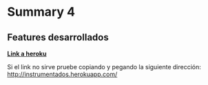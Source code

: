 # Summary 4

## Features desarrollados

[**Link a heroku**](http://instrumentados.herokuapp.com/)

Si el link no sirve pruebe copiando y pegando la siguiente dirección: http://instrumentados.herokuapp.com/